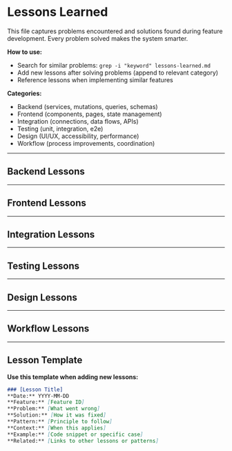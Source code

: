 # Lessons Learned

This file captures problems encountered and solutions found during feature development. Every problem solved makes the system smarter.

**How to use:**
- Search for similar problems: `grep -i "keyword" lessons-learned.md`
- Add new lessons after solving problems (append to relevant category)
- Reference lessons when implementing similar features

**Categories:**
- Backend (services, mutations, queries, schemas)
- Frontend (components, pages, state management)
- Integration (connections, data flows, APIs)
- Testing (unit, integration, e2e)
- Design (UI/UX, accessibility, performance)
- Workflow (process improvements, coordination)

---

## Backend Lessons

<!-- Lessons about services, mutations, queries, schemas -->

---

## Frontend Lessons

<!-- Lessons about components, pages, state management -->

---

## Integration Lessons

<!-- Lessons about connections, data flows, APIs -->

---

## Testing Lessons

<!-- Lessons about unit, integration, e2e tests -->

---

## Design Lessons

<!-- Lessons about UI/UX, accessibility, performance -->

---

## Workflow Lessons

<!-- Lessons about process improvements, coordination -->

---

## Lesson Template

**Use this template when adding new lessons:**

```markdown
### [Lesson Title]
**Date:** YYYY-MM-DD
**Feature:** [Feature ID]
**Problem:** [What went wrong]
**Solution:** [How it was fixed]
**Pattern:** [Principle to follow]
**Context:** [When this applies]
**Example:** [Code snippet or specific case]
**Related:** [Links to other lessons or patterns]
```
